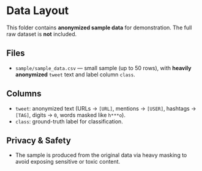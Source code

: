 # Data Layout

This folder contains **anonymized sample data** for demonstration. The full raw dataset is **not** included.

## Files
- `sample/sample_data.csv` — small sample (up to 50 rows), with **heavily anonymized** `tweet` text and label column `class`.

## Columns
- `tweet`: anonymized text (URLs -> `[URL]`, mentions -> `[USER]`, hashtags -> `[TAG]`, digits -> `0`, words masked like `h***o`).
- `class`: ground-truth label for classification.

## Privacy & Safety
- The sample is produced from the original data via heavy masking to avoid exposing sensitive or toxic content.

